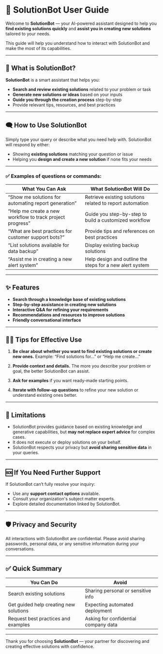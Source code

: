 
# 📘 SolutionBot User Guide

Welcome to **SolutionBot** — your AI-powered assistant designed to help you **find existing solutions quickly** and **assist you in creating new solutions** tailored to your needs.

This guide will help you understand how to interact with SolutionBot and make the most of its capabilities.

---

## 🤖 What is SolutionBot?

**SolutionBot** is a smart assistant that helps you:

* **Search and review existing solutions** related to your problem or task
* **Generate new solutions or ideas** based on your inputs
* **Guide you through the creation process** step-by-step
* Provide relevant tips, resources, and best practices

---

## 🗨️ How to Use SolutionBot

Simply type your query or describe what you need help with. SolutionBot will respond by either:

* Showing **existing solutions** matching your question or issue
* Helping you **design and create a new solution** if none fits your needs

---

### ✅ Examples of questions or commands:

| What You Can Ask                                          | What SolutionBot Will Do                                 |
| --------------------------------------------------------- | -------------------------------------------------------- |
| “Show me solutions for automating report generation”      | Retrieve existing solutions related to report automation |
| “Help me create a new workflow to track project progress” | Guide you step-by-step to build a customized workflow    |
| “What are best practices for customer support bots?”      | Provide tips and references on best practices            |
| “List solutions available for data backup”                | Display existing backup solutions                        |
| “Assist me in creating a new alert system”                | Help design and outline the steps for a new alert system |

---

## ✨ Features

* **Search through a knowledge base of existing solutions**
* **Step-by-step assistance in creating new solutions**
* **Interactive Q\&A for refining your requirements**
* **Recommendations and resources to improve solutions**
* **Friendly conversational interface**

---

## 🧑‍💻 Tips for Effective Use

1. **Be clear about whether you want to find existing solutions or create new ones.**
   Example: “Find solutions for…” or “Help me create…”

2. **Provide context and details.**
   The more you describe your problem or goal, the better SolutionBot can assist.

3. **Ask for examples** if you want ready-made starting points.

4. **Iterate with follow-up questions** to refine your new solution or understand existing ones better.

---

## 📎 Limitations

* SolutionBot provides guidance based on existing knowledge and generative capabilities, but **may not replace expert advice** for complex cases.
* It does not execute or deploy solutions on your behalf.
* SolutionBot respects your privacy but **avoid sharing sensitive data** in your queries.

---

## 🆘 If You Need Further Support

If SolutionBot can’t fully resolve your inquiry:

* Use any **support contact options** available.
* Consult your organization's subject matter experts.
* Explore detailed documentation linked by SolutionBot.

---

## 🛡️ Privacy and Security

All interactions with SolutionBot are confidential. Please avoid sharing passwords, personal data, or any sensitive information during your conversations.

---

## ✅ Quick Summary

| You Can Do                             | Avoid                                |
| -------------------------------------- | ------------------------------------ |
| Search existing solutions              | Sharing personal or sensitive info   |
| Get guided help creating new solutions | Expecting automated deployment       |
| Request best practices and examples    | Asking for confidential company data |

---

Thank you for choosing **SolutionBot** — your partner for discovering and creating effective solutions with confidence.

